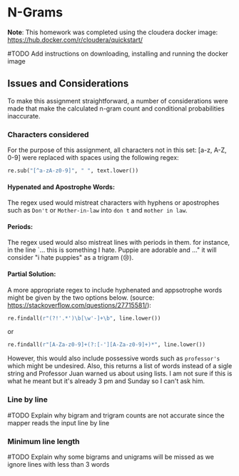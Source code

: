 # N-Grams

**Note**: This homework was completed using the cloudera docker image: https://hub.docker.com/r/cloudera/quickstart/

#TODO Add instructions on downloading, installing and running the docker image

## Issues and Considerations

To make this assignment straightforward, a number of considerations were made that make the calculated n-gram count and conditional probabilities inaccurate.

### Characters considered

For the purpose of this assignment, all characters not in this set: [a-z, A-Z, 0-9] were replaced with spaces using the following regex:
```python
re.sub("[^a-zA-z0-9]", " ", text.lower())
```
#### Hypenated and Apostrophe Words:
The regex used would mistreat characters with hyphens or apostrophes such as `Don't` or `Mother-in-law` into `don t` and `mother in law`. 
#### Periods:
The regex used would also mistreat lines with periods in them. for instance, in the line `... this is something I hate. Puppie are adorable and ..." it will consider "i hate puppies" as a trigram (😢).
#### Partial Solution:
A more appropriate regex to include hyphenated and appsotrophe words might be given by the two options below. (source: https://stackoverflow.com/questions/27715581/):
```python
re.findall(r"(?!'.*')\b[\w'-]+\b", line.lower())
```
or
```python
re.findall(r"[A-Za-z0-9]+(?:[-'][A-Za-z0-9]+)*", line.lower())
```
However, this would also include possessive words such as `professor's` which might be undesired. Also, this returns a list of words instead of a sigle string and Professor Juan warned us about using lists. I am not sure if this is what he meant but it's already 3 pm and Sunday so I can't ask him.

### Line by line
#TODO Explain why bigram and trigram counts are not accurate since the mapper reads the input line by line

### Minimum line length
#TODO Explain why some bigrams and unigrams will be missed as we ignore lines with less than 3 words